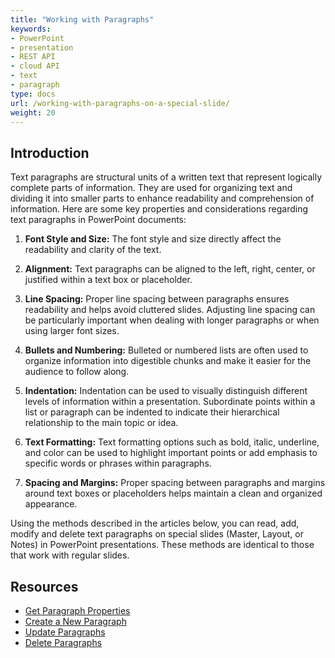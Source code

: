 ```yaml
---
title: "Working with Paragraphs"
keywords:
- PowerPoint
- presentation
- REST API
- cloud API
- text
- paragraph
type: docs
url: /working-with-paragraphs-on-a-special-slide/
weight: 20
---
```


## **Introduction**

Text paragraphs are structural units of a written text that represent logically complete parts of information. They are used for organizing text and dividing it into smaller parts to enhance readability and comprehension of information. Here are some key properties and considerations regarding text paragraphs in PowerPoint documents:

1. **Font Style and Size:** The font style and size directly affect the readability and clarity of the text.

2. **Alignment:** Text paragraphs can be aligned to the left, right, center, or justified within a text box or placeholder.

3. **Line Spacing:** Proper line spacing between paragraphs ensures readability and helps avoid cluttered slides. Adjusting line spacing can be particularly important when dealing with longer paragraphs or when using larger font sizes.

4. **Bullets and Numbering:** Bulleted or numbered lists are often used to organize information into digestible chunks and make it easier for the audience to follow along.

5. **Indentation:** Indentation can be used to visually distinguish different levels of information within a presentation. Subordinate points within a list or paragraph can be indented to indicate their hierarchical relationship to the main topic or idea.

6. **Text Formatting:** Text formatting options such as bold, italic, underline, and color can be used to highlight important points or add emphasis to specific words or phrases within paragraphs.

7. **Spacing and Margins:** Proper spacing between paragraphs and margins around text boxes or placeholders helps maintain a clean and organized appearance.

Using the methods described in the articles below, you can read, add, modify and delete text paragraphs on special slides (Master, Layout, or Notes) in PowerPoint presentations. These methods are identical to those that work with regular slides.

## **Resources**

- [Get Paragraph Properties](/slides/get-paragraph-properties-from-a-special-slide/)
- [Create a New Paragraph](/slides/create-a-new-paragraph-on-a-special-slide/)
- [Update Paragraphs](/slides/update-paragraphs-on-a-special-slide/)
- [Delete Paragraphs](/slides/delete-paragraphs-on-a-special-slide/)
